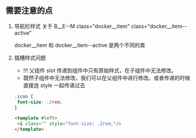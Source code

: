 
## 需要注意的点
1. 导航栏样式 关于 B__E--M 
   class="docker__item"
   class="docker__item--active"

   docker__item 和 docker__item--active 是两个不同的类
2. 插槽样式问题 
   - !!! 父组件 slot 传递到组件中只有原始样式，在子组件中无法修改。
   - 既然子组件中无法修改，我们可以在父组件中进行修改。或者传递的时候直接连 style 一起传递过去
   ```scss
   .icon {
    font-size: .2rem;
   }

   ```
   ```html
   <template #left>
    <i class="" style="font-size: .2rem;"/>
   </template>
   ```
   